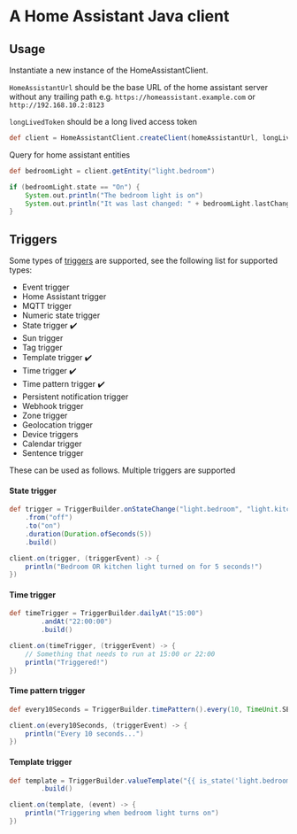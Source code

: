 # A Home Assistant Java client

## Usage

Instantiate a new instance of the HomeAssistantClient.

`HomeAssistantUrl` should be the base URL of the home assistant server without any trailing path e.g. `https://homeassistant.example.com` or `http://192.168.10.2:8123`

`longLivedToken` should be a long lived access token

```groovy
def client = HomeAssistantClient.createClient(homeAssistantUrl, longLivedToken);
```

Query for home assistant entities

```groovy
def bedroomLight = client.getEntity("light.bedroom")

if (bedroomLight.state == "On") {
    System.out.println("The bedroom light is on")
    System.out.println("It was last changed: " + bedroomLight.lastChanged)
}
```

## Triggers

Some types of [triggers](https://www.home-assistant.io/docs/automation/trigger/) are supported, see the following list
for supported types:

- Event trigger
- Home Assistant trigger
- MQTT trigger
- Numeric state trigger
- State trigger :heavy_check_mark:
- Sun trigger
- Tag trigger
- Template trigger :heavy_check_mark:
- Time trigger :heavy_check_mark:
- Time pattern trigger :heavy_check_mark:
- Persistent notification trigger
- Webhook trigger
- Zone trigger
- Geolocation trigger
- Device triggers
- Calendar trigger
- Sentence trigger

These can be used as follows. Multiple triggers are supported


#### State trigger 
```groovy
def trigger = TriggerBuilder.onStateChange("light.bedroom", "light.kitchen")
    .from("off")
    .to("on")
    .duration(Duration.ofSeconds(5))
    .build()

client.on(trigger, (triggerEvent) -> {
    println("Bedroom OR kitchen light turned on for 5 seconds!")
})
```

#### Time trigger
```groovy
def timeTrigger = TriggerBuilder.dailyAt("15:00")
        .andAt("22:00:00")
        .build()

client.on(timeTrigger, (triggerEvent) -> {
    // Something that needs to run at 15:00 or 22:00
    println("Triggered!")
})
```

#### Time pattern trigger
```groovy
def every10Seconds = TriggerBuilder.timePattern().every(10, TimeUnit.SECONDS)

client.on(every10Seconds, (triggerEvent) -> {
    println("Every 10 seconds...")
})
```

#### Template trigger
```groovy
def template = TriggerBuilder.valueTemplate("{{ is_state('light.bedroom', 'on') }}")
        .build()

client.on(template, (event) -> {
    println("Triggering when bedroom light turns on")
})
```